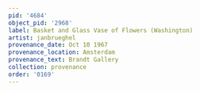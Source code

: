 ```yaml
---
pid: '4684'
object_pid: '2968'
label: Basket and Glass Vase of Flowers (Washington)
artist: janbrueghel
provenance_date: Oct 10 1967
provenance_location: Amsterdam
provenance_text: Brandt Gallery
collection: provenance
order: '0169'
---
```

